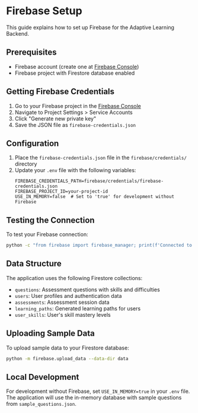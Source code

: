 # Firebase Setup

This guide explains how to set up Firebase for the Adaptive Learning Backend.

## Prerequisites

- Firebase account (create one at [Firebase Console](https://console.firebase.google.com/))
- Firebase project with Firestore database enabled

## Getting Firebase Credentials

1. Go to your Firebase project in the [Firebase Console](https://console.firebase.google.com/)
2. Navigate to Project Settings > Service Accounts
3. Click "Generate new private key"
4. Save the JSON file as `firebase-credentials.json`

## Configuration

1. Place the `firebase-credentials.json` file in the `firebase/credentials/` directory
2. Update your `.env` file with the following variables:
   ```
   FIREBASE_CREDENTIALS_PATH=firebase/credentials/firebase-credentials.json
   FIREBASE_PROJECT_ID=your-project-id
   USE_IN_MEMORY=false  # Set to 'true' for development without Firebase
   ```

## Testing the Connection

To test your Firebase connection:

```bash
python -c "from firebase import firebase_manager; print(f'Connected to Firebase: {firebase_manager.db is not None}')"
```

## Data Structure

The application uses the following Firestore collections:

- `questions`: Assessment questions with skills and difficulties
- `users`: User profiles and authentication data
- `assessments`: Assessment session data
- `learning_paths`: Generated learning paths for users
- `user_skills`: User's skill mastery levels

## Uploading Sample Data

To upload sample data to your Firestore database:

```bash
python -m firebase.upload_data --data-dir data
```

## Local Development

For development without Firebase, set `USE_IN_MEMORY=true` in your `.env` file. The application will use the in-memory database with sample questions from `sample_questions.json`.